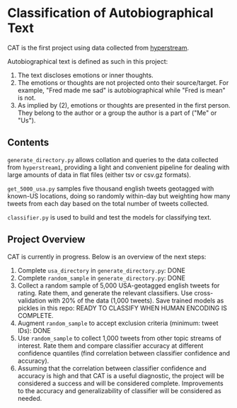 # Classification of Autobiographical Text

CAT is the first project using data collected from <a href="https://github.com/DominicBurkart/SocialNetworkAnalysis/blob/master/Applications/Hyperstream1.java" target="_blank">hyperstream</a>.

Autobiographical text is defined as such in this project:
1. The text discloses emotions or inner thoughts.
2. The emotions or thoughts are not projected onto their source/target.
For example, "Fred made me sad" is autobiographical while "Fred is mean"
is not.
3. As implied by (2), emotions or thoughts are presented in the
first person. They belong to the author or a group the author is a part
of ("Me" or "Us").

## Contents

`generate_directory.py` allows collation and queries to the data collected
from `hyperstream1`, providing a light and convenient pipeline for dealing with
large amounts of data in flat files (either tsv or csv.gz formats).

`get_5000_usa.py` samples five thousand english tweets geotagged with
known-US locations, doing so randomly within-day but weighting how many
tweets from each day based on the total number of tweets collected.

`classifier.py` is used to build and test the models for classifying
text.

## Project Overview

CAT is currently in progress. Below is an overview of the next steps:

1. Complete `usa_directory` in `generate_directory.py`: DONE
2. Complete `random_sample` in `generate_directory.py`: DONE
3. Collect a random sample of 5,000 USA-geotagged english tweets for rating.
Rate them, and generate the relevant classifiers. Use cross-validation with
20% of the data (1,000 tweets). Save trained models as pickles in this repo: READY TO CLASSIFY WHEN HUMAN ENCODING IS COMPLETE.
4. Augment `random_sample` to accept exclusion criteria (minimum: tweet IDs): DONE
5. Use `random_sample` to collect 1,000 tweets from other topic streams of
interest. Rate them and compare classifier accuracy at different confidence
quantiles (find correlation between classifier confidence and accuracy).
6. Assuming that the correlation between classifier confidence and accuracy is
high and that CAT is a useful diagnostic, the project will be considered a
success and will be considered complete. Improvements to the accuracy and
generalizability of classifier will be considered as needed.
